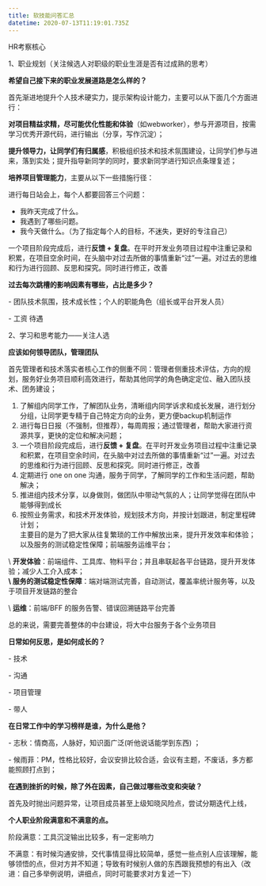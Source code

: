 ```yaml
---
title: 软技能问答汇总
datetime: 2020-07-13T11:19:01.735Z
---
```

HR考察核心

1、职业规划（关注候选人对职级的职业生涯是否有过成熟的思考）

**希望自己接下来的职业发展道路是怎么样的？**

首先渐进地提升个人技术硬实力，提示架构设计能力，主要可以从下面几个方面进行：

**对项目精益求精，尽可能优化性能和体验**（如webworker），参与开源项目，按需学习优秀开源代码，进行输出（分享，写作沉淀）；

**提升领导力，让同学们有归属感**，积极组织技术和技术氛围建设，让同学们参与进来，落到实处；提升指导新同学的同时，要求新同学进行知识点条理复述；

**培养项目管理能力**，主要从以下一些措施行径：

进行每日站会上，每个人都要回答三个问题：

* 我昨天完成了什么。
* 我遇到了哪些问题。
* 我今天做什么。（为了指定每个人的目标，不迷失，更好的专注自己）

一个项目阶段完成后，进行**反馈 + 复盘**。在平时开发业务项目过程中注重记录和积累，在项目空余时间，在头脑中对过去所做的事情重新“过”一遍。对过去的思维和行为进行回顾、反思和探究。同时进行修正，改善

**过去每次跳槽的影响因素有哪些，占比是多少？**

\- 团队技术氛围，技术成长性；个人的职能角色（组长或平台开发人员）

\- 工资 待遇

2、学习和思考能力——关注人选

**应该如何领导团队，管理团队**

首先管理者和技术落实者核心工作的侧重不同：管理者侧重技术评估，方向的规划，服务好业务项目顺利高效进行，帮助其他同学的角色确定定位、融入团队技术、团务建设；

1. 了解组内同学工作，了解团队业务，清晰组内同学诉求和成长发展，进行划分分组，让同学更专精于自己特定方向的业务，更方便backup机制运作
2. 进行每日日报（不强制，但推荐），每周周报；通过管理者，帮助大家进行资源共享，更快的定位和解决问题；
3. 一个项目阶段完成后，进行**反馈 + 复盘**。在平时开发业务项目过程中注重记录和积累，在项目空余时间，在头脑中对过去所做的事情重新“过”一遍。对过去的思维和行为进行回顾、反思和探究。同时进行修正，改善
4. 定期进行 one on one 沟通，服务于同学，了解同学的工作和生活问题，帮助解决；
5. 推进组内技术分享，以身做则，做团队中带动气氛的人；让同学觉得在团队中能够得到成长
6. 按照业务需求，和技术开发体验，规划技术方向，并按计划跟进，制定里程碑计划；\
   主要目的是为了把大家从往复繁琐的工作中解放出来，提升开发效率和体验；以及服务的测试稳定性保障；前端服务运维平台；

\    **开发体验**：前端组件、工具库、物料平台；并且串联起各平台链路，提升开发体验；减少人工介入成本；\
 **\    服务的测试稳定性保障**：端对端测试完善，自动测试，覆盖率统计服务等，以及于项目开发链路的整合

\    **运维**：前端/BFF 的服务告警、错误回溯链路平台完善     

总的来说，需要完善整体的中台建设，将大中台服务于各个业务项目

**日常如何反思，是如何成长的？**

\- 技术

\- 沟通

\- 项目管理

\- 带人

**在日常工作中的学习榜样是谁，为什么是他？**

\- 志秋：情商高，人脉好，知识面广泛(听他说话能学到东西) ；

\- 候雨菲：PM，性格比较好，会议安排比较合适，会议有主题，不废话，多方都能照顾打点到；

**在遇到挫折的时候，除了外在因素，自己做过哪些改变和突破？**

首先及时抛出问题异常，让项目成员甚至上级知晓风险点，尝试分期迭代上线，

**个人职业阶段满意和不满意的点。**

阶段满意：工具沉淀输出比较多，有一定影响力

不满意：有时候沟通安排，交代事情显得比较简单，感觉一些点别人应该理解，能够领悟的点，但对方并不知道；导致有时候别人做的东西跟我预想的有出入（改进：自己多举例说明，讲细点，同时可能要求对方复述一下）